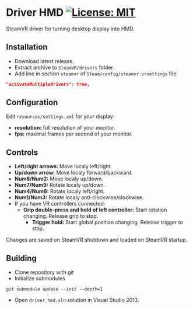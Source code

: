 # Driver HMD [![License: MIT](https://img.shields.io/badge/License-MIT-yellow.svg)](https://opensource.org/licenses/MIT)
SteamVR driver for turning desktop display into HMD.

## Installation
* Download latest release.
* Extract archive to `SteamVR/drivers` folder.
* Add line in section `steamvr` of `Steam/config/steamvr.vrsettings` file:
```JSON
"activateMultipleDrivers": true,
```

## Configuration
Edit `resources/settings.xml` for your display:
* **resolution:** full resolution of your monitor.
* **fps:** maximal frames per second of your monitor.

## Controls
* **Left/right arrows**: Move localy left/right.
* **Up/down arrow:** Move localy forward/backward.
* **Num8/Num2:** Move localy up/down.
* **Num7/Num9:** Rotate localy up/down.
* **Num4/Num6:** Rotate localy left/right.
* **Num1/Num3:** Rotate localy anti-clockwise/clockwise.
* If you have VR controllers connected:
  * **Grip double-press and hold of left controller:** Start rotation changing. Release grip to stop.
    * **Trigger hold:** Start global position changing. Release trigger to stop.

Changes are saved on SteamVR shutdown and loaded on SteamVR startup.
  
## Building
* Clone repository with git
* Initialize submodules
```
git submodule update --init --depth=1
```
* Open `driver_hmd.sln` solution in Visual Studio 2013.
